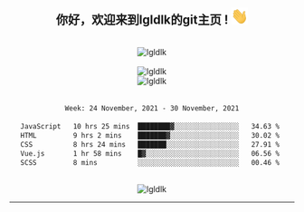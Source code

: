 <div align="center">
<h2> 你好，欢迎来到lgldlk的git主页 ! <img src="https://github.com/lgldlk/lgldlk/blob/main/gifs/Hi.gif" width="30px"></h2>
</div>

<div align="center">
 </br>
 <img src="http://aiitapp.cn:8091/?color=rgba(37,144,118,1)&shadowColor=rgba(12,16,20,1)&fontSize=120&&shadowOffsetX=9&shadowOffsetY=11" height="26px" alt="lgldlk" />
 </br>

   </br>
 <img src="https://github-readme-stats.vercel.app/api?username=lgldlk&show_icons=true&theme=gotham&locale=cn" alt="lgldlk" />
 

</br>

<img  src="http://github-readme-stats.vercel.app/api/top-langs/?username=lgldlk&show_icons=true&theme=gotham&locale=cn&layout=compact" alt="lgldlk"/>  
</br>
</br>

<!--START_SECTION:waka-->
```text
Week: 24 November, 2021 - 30 November, 2021

JavaScript   10 hrs 25 mins  ████████▓░░░░░░░░░░░░░░░░   34.63 % 
HTML         9 hrs 2 mins    ███████▓░░░░░░░░░░░░░░░░░   30.02 % 
CSS          8 hrs 24 mins   ███████░░░░░░░░░░░░░░░░░░   27.91 % 
Vue.js       1 hr 58 mins    █▓░░░░░░░░░░░░░░░░░░░░░░░   06.56 % 
SCSS         8 mins          ░░░░░░░░░░░░░░░░░░░░░░░░░   00.46 % 
```
<!--END_SECTION:waka-->

 </br>
  <img src="https://visitor-badge.glitch.me/badge?page_id=lgldlk" alt="lgldlk" />

---

 

